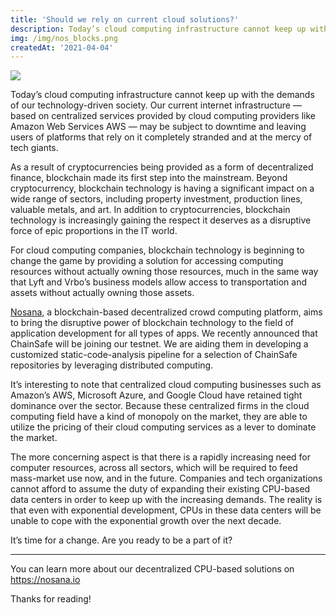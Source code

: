 ```yaml
---
title: 'Should we rely on current cloud solutions?'
description: Today’s cloud computing infrastructure cannot keep up with the demands of our technology-driven society. 
img: /img/nos_blocks.png
createdAt: '2021-04-04'
---
```


![](https://miro.medium.com/max/700/1*pgQBQCU39tUs0zJujErXFw.jpeg)

Today’s cloud computing infrastructure cannot keep up with the demands of our technology-driven society. Our current internet infrastructure — based on centralized services provided by cloud computing providers like Amazon Web Services AWS — may be subject to downtime and leaving users of platforms that rely on it completely stranded and at the mercy of tech giants.

As a result of cryptocurrencies being provided as a form of decentralized finance, blockchain made its first step into the mainstream. Beyond cryptocurrency, blockchain technology is having a significant impact on a wide range of sectors, including property investment, production lines, valuable metals, and art. In addition to cryptocurrencies, blockchain technology is increasingly gaining the respect it deserves as a disruptive force of epic proportions in the IT world.

For cloud computing companies, blockchain technology is beginning to change the game by providing a solution for accessing computing resources without actually owning those resources, much in the same way that Lyft and Vrbo’s business models allow access to transportation and assets without actually owning those assets.

[Nosana,](https://nosana.io/) a blockchain-based decentralized crowd computing platform, aims to bring the disruptive power of blockchain technology to the field of application development for all types of apps. We recently announced that ChainSafe will be joining our testnet. We are aiding them in developing a customized static-code-analysis pipeline for a selection of ChainSafe repositories by leveraging distributed computing.

It’s interesting to note that centralized cloud computing businesses such as Amazon’s AWS, Microsoft Azure, and Google Cloud have retained tight dominance over the sector. Because these centralized firms in the cloud computing field have a kind of monopoly on the market, they are able to utilize the pricing of their cloud computing services as a lever to dominate the market.

The more concerning aspect is that there is a rapidly increasing need for computer resources, across all sectors, which will be required to feed mass-market use now, and in the future. Companies and tech organizations cannot afford to assume the duty of expanding their existing CPU-based data centers in order to keep up with the increasing demands. The reality is that even with exponential development, CPUs in these data centers will be unable to cope with the exponential growth over the next decade.

It’s time for a change. Are you ready to be a part of it?

---

You can learn more about our decentralized CPU-based solutions on https://nosana.io


Thanks for reading!


